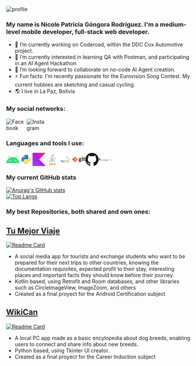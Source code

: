 
<img src="https://avatars.githubusercontent.com/u/60781642?v=4" width="200" alt="profile">



### My name is Nicole Patricia Góngora Rodríguez. I'm a medium-level mobile developer, full-stack web developer.

- 🔭 I’m currently working on Coderoad, within the DDC Cox Automotive project.
- 🌱 I’m currently interested in learning QA with Postman, and participating in an AI Agent Hackathon
- 👯 I’m looking forward to collaborate on no-code AI Agent creation.
- ⚡ Fun facts: I'm recently passionate for the Eurovision Song Contest. My current hobbies are sketching and casual cycling.
- :earth_americas: I live in La Paz, Bolivia

### My social networks:
[<img align="left" src="https://cdn.jsdelivr.net/npm/simple-icons@v5/icons/facebook.svg" width="56px" alt="Facebook"/>][facebookSite] 
[<img align="left" src="https://cdn.jsdelivr.net/npm/simple-icons@v5/icons/instagram.svg" width="56px" alt="Instagram"/>][instagramSite] 

<br/>
<br/>

### Languages and tools I use:
[<img align="left" src="https://raw.githubusercontent.com/github/explore/80688e429a7d4ef2fca1e82350fe8e3517d3494d/topics/android/android.png" width="36px" alt="Android"/>][androidSite]
[<img align="left" src="https://raw.githubusercontent.com/github/explore/80688e429a7d4ef2fca1e82350fe8e3517d3494d/topics/python/python.png" width="36px" alt="Python"/>][pythonSite] 
[<img align="left" src="https://raw.githubusercontent.com/github/explore/80688e429a7d4ef2fca1e82350fe8e3517d3494d/topics/kotlin/kotlin.png" width="36px" alt="Kotlin"/>][kotlinSite]
[<img align="left" src="https://raw.githubusercontent.com/github/explore/78df643247d429f6cc873026c0622819ad797942/topics/java/java.png" width="36px" alt="Java"/>][javaSite]
[<img align="left" src="https://raw.githubusercontent.com/github/explore/80688e429a7d4ef2fca1e82350fe8e3517d3494d/topics/mysql/mysql.png" width="36px" alt="mySQL"/>][mySQLSite]
[<img align="left" src="https://raw.githubusercontent.com/github/explore/78df643247d429f6cc873026c0622819ad797942/topics/git/git.png" width="36px" alt="Git"/>][gitSite]
[<img align="left" src="https://raw.githubusercontent.com/github/explore/78df643247d429f6cc873026c0622819ad797942/topics/github/github.png" width="36px" alt="Github"/>][githubSite]
[<img align="left" src="https://raw.githubusercontent.com/github/explore/80688e429a7d4ef2fca1e82350fe8e3517d3494d/topics/mongodb/mongodb.png" width="36px" alt="MongoDB"/>][mongoDBSite]


<br/>
<br/>

### My current GitHub stats
[![Anurag's GitHub stats](https://github-readme-stats.vercel.app/api?username=NickyGon&show_icons=true&theme=tokyonight)](https://github.com/anuraghazra/github-readme-stats)
<br/>
[![Top Langs](https://github-readme-stats.vercel.app/api/top-langs/?username=NickyGon&show_icons=true&theme=tokyonight&layout=compact)](https://github.com/anuraghazra/github-readme-stats)


### My best Repositories, both shared and own ones:
## [Tu Mejor Viaje][githubRepoSafari]
[![Readme Card](https://github-readme-stats.vercel.app/api/pin/?username=AleChirinos&repo=Proyecto-Certificacion-Android-Safari&theme=tokyonight&show_owner=true)](https://github.com/anuraghazra/github-readme-stats)
- A social media app for tourists and exchange students who want to be prepared for their next trips to other countries, knowing the documentation requisites, expected profit to their stay, interesting places and important facts they should know before their journey. </br>
- Kotlin based, using Retrofit and Room databases, and other libraries such as CircleImageView, ImageZoom, and others
- Created as a final proyect for the Android Certification subject
## [WikiCan][gitHubRepoInduccion]

[![Readme Card](https://github-readme-stats.vercel.app/api/pin/?username=NickyGon&repo=trabajoDeInduccion&theme=tokyonight&show_owner=true)](https://github.com/anuraghazra/github-readme-stats)
- A local PC app made as a basic encylopedia about dog breeds, enabling users to connect and share info about new breeds.</br>
- Python based, using Tkinter UI creator.</br>
- Created as a final proyect for the Career Induction subject

[androidSite]:https://developer.android.com/
[pythonSite]:https://www.python.org/
[kotlinSite]:https://developer.android.com/kotlin?hl=es-419&gclid=Cj0KCQjwrJOMBhCZARIsAGEd4VHHNR8QG4LAYz5aiLqqyAEJMDOfe-rZ1FrShEo0p51e0WUOhrlk3uIaAqn1EALw_wcB&gclsrc=aw.ds
[githubSite]:https://github.com/
[gitSite]:https://git-scm.com/
[mySQLSite]:https://www.mysql.com/
[javaSite]:https://www.java.com/es/
[facebookSite]:https://www.facebook.com/nicolepatricia.gongorarodriguez
[twitterSite]:https://twitter.com/NicoleGongora8
[instagramSite]:https://www.instagram.com/quoland/
[githubRepoSafari]:https://github.com/AleChirinos/Proyecto-Certificacion-Android-Safari
[githubRepoInduccion]:https://github.com/NickyGon/trabajoDeInduccion
[jetpackSite]:https://developer.android.com/jetpack/compose?gclid=Cj0KCQjwrJOMBhCZARIsAGEd4VGH7Dt2qofwFpDHSs7pmPiiGka1hC60w2FrFOPopfmklqUhONbXrisaAs07EALw_wcB&gclsrc=aw.ds
[mongoDBSite]:https://www.mongodb.com/
